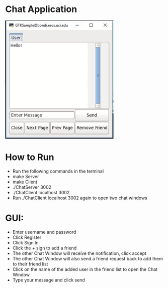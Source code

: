 # Chat Application
![Alt Text](chat_application_c.gif)

# How to Run

- Run the following commands in the terminal
- make Server
- make Client
- ./ChatServer 3002
- ./ChatClient localhost 3002
- Run ./ChatClient localhost 3002 again to open two chat windows

# GUI:
- Enter username and password
- Click Register
- Click Sign In
- Click the + sign to add a friend
- The other Chat Window will receive the notification, click accept
- The other Chat Window will also send a friend request back to add them to their friend list
- Click on the name of the added user in the friend list to open the Chat Window
- Type your message and click send
